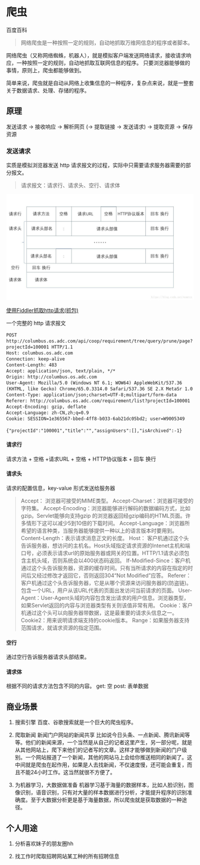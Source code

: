 # 爬虫

百度百科
> 网络爬虫是一种按照一定的规则，自动地抓取万维网信息的程序或者脚本。

网络爬虫（又称网络蜘蛛，机器人），就是模拟客户端发送网络请求，接收请求响应，一种按照一定的规则，自动地抓取互联网信息的程序。
只要浏览器能够做的事情，原则上，爬虫都能够做到。

简单来说，爬虫就是自动从网络上收集信息的一种程序，复杂点来说，就是一整套关于数据请求、处理、存储的程序。

## 原理

发送请求 -> 接收响应 -> 解析网页 (-> 提取链接 -> 发送请求) -> 提取资源 -> 保存资源

### 发送请求

实质是模拟浏览器发送 http 请求报文的过程，实际中只需要请求服务器需要的部分报文。

> 请求报文：请求行、请求头、空行、请求体

![Alt](./assets/request-message.jpg#pic_center)

[使用Fiddler抓取http请求(抓包)](https://www.cnblogs.com/yyhh/p/5140852.html)

一个完整的 http 请求报文

```http
POST http://columbus.os.adc.com/api/coop/requirement/tree/query/prune/page?projectId=100001 HTTP/1.1
Host: columbus.os.adc.com
Connection: keep-alive
Content-Length: 483
Accept: application/json, text/plain, */*
Origin: http://columbus.os.adc.com
User-Agent: Mozilla/5.0 (Windows NT 6.1; WOW64) AppleWebKit/537.36 (KHTML, like Gecko) Chrome/65.0.3314.0 Safari/537.36 SE 2.X MetaSr 1.0
Content-Type: application/json;charset=UTF-8;multipart/form-data
Referer: http://columbus.os.adc.com/requirement/list?projectId=100001
Accept-Encoding: gzip, deflate
Accept-Language: zh-CN,zh;q=0.9
Cookie: SESSION=1e365567-bbed-4ff8-b033-6ab21dc05bd2; user=W9005349

{"projectId":"100001","title":"","assignUsers":[],"isArchived":-1}
```

#### 请求行

请求方法 + 空格 +请求URL + 空格 + HTTP协议版本 + 回车 换行

#### 请求头

请求的配置信息，key-value 形式发送给服务器

> Accept： 浏览器可接受的MIME类型。
> Accept-Charset：浏览器可接受的字符集。
> Accept-Encoding：浏览器能够进行解码的数据编码方式，比如gzip。Servlet能够向支持gzip    的浏览器返回经gzip编码的HTML页面。许多情形下这可以减少5到10倍的下载时间。
> Accept-Language：浏览器所希望的语言种类，当服务器能够提供一种以上的语言版本时要用到。
> Content-Length：表示请求消息正文的长度。
> Host： 客户机通过这个头告诉服务器，想访问的主机名。Host头域指定请求资源的Intenet主机和端口号，必须表示请求url的原始服务器或网关的位置。HTTP/1.1请求必须包含主机头域，否则系统会以400状态码返回。
> If-Modified-Since：客户机通过这个头告诉服务器，资源的缓存时间。只有当所请求的内容在指定的时间后又经过修改才返回它，否则返回304“Not Modified”应答。
> Referer：客户机通过这个头告诉服务器，它是从哪个资源来访问服务器的(防盗链)。包含一个URL，用户从该URL代表的页面出发访问当前请求的页面。
> User-Agent：User-Agent头域的内容包含发出请求的用户信息。浏览器类型，如果Servlet返回的内容与浏览器类型有关则该值非常有用。
> Cookie：客户机通过这个头可以向服务器带数据，这是最重要的请求头信息之一。
> Cookie2：用来说明请求端支持的cookie版本。
> Range：如果服务器支持范围请求，就请求资源的指定范围。

#### 空行

通过空行告诉服务器请求头部结束。

#### 请求体

根据不同的请求方法包含不同的内容。
get: 空
post: 表单数据

## 商业场景

1. 搜索引擎
    百度、谷歌搜索就是一个巨大的爬虫程序。

2. 爬取新闻 新闻门户网站的新闻共享
    比如说今日头条、一点新闻、腾讯新闻等等。他们的新闻来源，一个当然是从自己的记者这里产生，另一部分呢，就是从其他网站上，爬下来他们的记者写的文章。这样才能够做到新闻的门户级别。一个网站报道了一个新闻，其他的网站马上会给你推送相同的新闻了。这中间就是爬虫在起作用，如果是人去找新闻，不仅速度慢，还可能会重复，而且不能24小时工作。这当然就很不方便了。

3. 为机器学习，大数据做准备
    机器学习基于海量的数据样本，比如人脸识别，图像识别，语音识别，只有对大量的样本数据进行分析，才能提升程序的识别准确度。至于大数据分析更是基于海量数据，所以爬虫就是获取数据的一种途径。

## 个人用途

1. 分析喜欢妹子的朋友圈hh

2. 找工作时爬取招聘网站某工种的所有招聘信息

